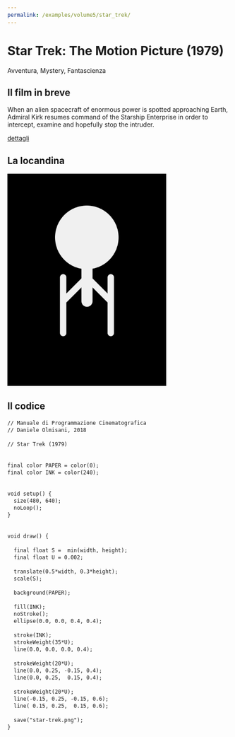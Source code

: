 ```yaml
---
permalink: /examples/volume5/star_trek/
---
```

# Star Trek: The Motion Picture (1979)

Avventura, Mystery, Fantascienza

## Il film in breve
When an alien spacecraft of enormous power is spotted approaching Earth, Admiral Kirk resumes command of the Starship Enterprise in order to intercept, examine and hopefully stop the intruder.

[dettagli](https://www.imdb.com/title/tt0079945/)

## La locandina
<img src="star-trek.png"  width="360px" title="Star Trek: The Motion Picture">


## Il codice
```processing
// Manuale di Programmazione Cinematografica
// Daniele Olmisani, 2018

// Star Trek (1979)


final color PAPER = color(0);
final color INK = color(240);


void setup() {
  size(480, 640);
  noLoop();
}


void draw() {
  
  final float S =  min(width, height);
  final float U = 0.002;
  
  translate(0.5*width, 0.3*height);
  scale(S);
  
  background(PAPER);
  
  fill(INK);
  noStroke();
  ellipse(0.0, 0.0, 0.4, 0.4);
  
  stroke(INK);
  strokeWeight(35*U);
  line(0.0, 0.0, 0.0, 0.4);
  
  strokeWeight(20*U);
  line(0.0, 0.25, -0.15, 0.4);
  line(0.0, 0.25,  0.15, 0.4);
  
  strokeWeight(20*U);
  line(-0.15, 0.25, -0.15, 0.6);
  line( 0.15, 0.25,  0.15, 0.6);
 
  save("star-trek.png");
}
```
